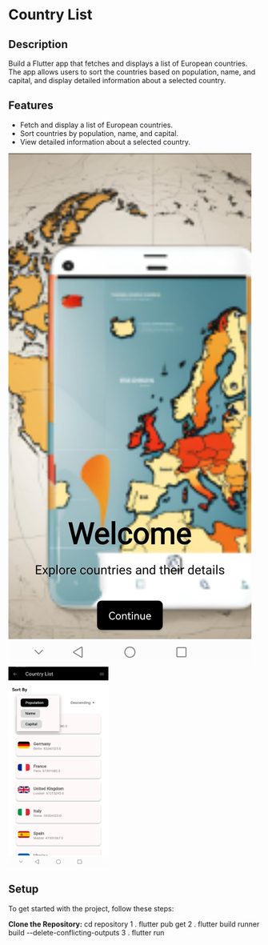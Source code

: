 # Country List

## Description

Build a Flutter app that fetches and displays a list of European countries. The app allows users to sort the countries based on population, name, and capital, and display detailed information about a selected country.

## Features

- Fetch and display a list of European countries.
- Sort countries by population, name, and capital.
- View detailed information about a selected country.

![App Screenshot](Screenshot1.jpg)
<img src="Screenshot2.jpg" alt="App Screenshot" height="400" width="200"/>


## Setup

To get started with the project, follow these steps:

**Clone the Repository:**
cd repository
1 . flutter pub get
2 . flutter build runner build --delete-conflicting-outputs
3 . flutter run
